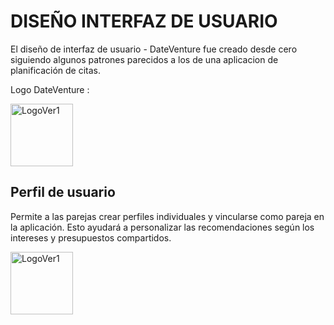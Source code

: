 # DISEÑO INTERFAZ DE USUARIO
El diseño de interfaz de usuario - DateVenture fue creado desde cero siguiendo algunos patrones parecidos
a los de una aplicacion de planificación de citas.

Logo DateVenture :

<img src="Images/LogoDateVenture.png" alt="LogoVer1" width="100" />

## Perfil de usuario 
Permite a las parejas crear perfiles individuales y vincularse como pareja en la aplicación. Esto ayudará a personalizar las recomendaciones según los intereses y presupuestos compartidos.

<img src="Images/Página-Login.png" alt="LogoVer1" width="100" />
